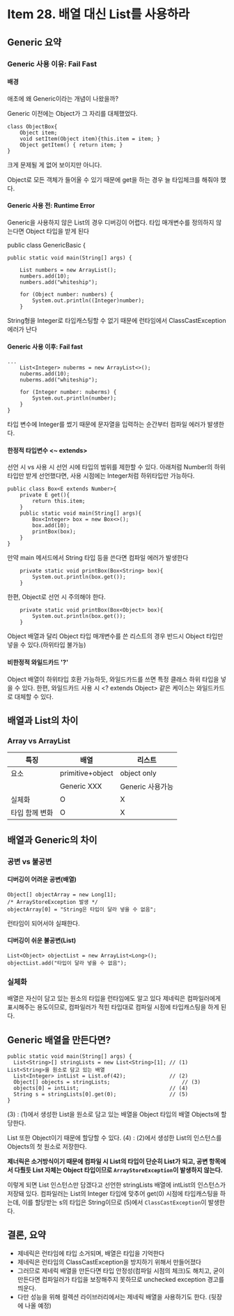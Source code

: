 # Item 28. 배열 대신 List를 사용하라
## Generic 요약
### Generic 사용 이유: Fail Fast
#### 배경
애초에 왜 Generic이라는 개념이 나왔을까?

Generic 이전에는 Object가 그 자리를 대체했었다.


```
class ObjectBox{
	Object item;
    void setItem(Object item){this.item = item; }
    Object getItem() { return item; }
}
```

크게 문제될 게 없어 보이지만 아니다.

Object로 모든 객체가 들어올 수 있기 때문에 get을 하는 경우 늘 타입체크를 해줘야 했다.

#### Generic 사용 전: Runtime Error
 Generic을 사용하지 않은 List의 경우 디버깅이 어렵다.
 타입 매개변수를 정의하지 않는다면 Object 타입을 받게 된다

   public class GenericBasic {

    public static void main(String[] args) {

        List numbers = new ArrayList();
        numbers.add(10);
        numbers.add("whiteship");

        for (Object number: numbers) {
            System.out.println((Integer)number);
        }
String형을 Integer로 타입캐스팅할 수 없기 때문에 런타임에서 ClassCastException 에러가 난다



#### Generic 사용 이후: Fail fast

    ...
	    List<Integer> nuberms = new ArrayList<>();
        nuberms.add(10);
        nuberms.add("whiteship");

        for (Integer number: nuberms) {
            System.out.println(number);
        }
    }
   타입 변수에 Integer를 썼기 때문에 문자열을 입력하는 순간부터 컴파일 에러가 발생한다.
   

#### 한정적 타입변수 <~ extends>
선언 시 vs 사용 시
선언 시에 타입의 범위를 제한할 수 있다.
아래처럼 Number의 하위타입만 받게 선언했다면, 사용 시점에는 Integer처럼 하위타입만 가능하다.


    public class Box<E extends Number>{
	    private E get(){
		    return this.item;
	    }
		public static void main(String[] args){
			Box<Integer> box = new Box<>();
			box.add(10);
			printBox(box);
		}
    }

만약 main 메서드에서  String 타입 등을 쓴다면 컴파일 에러가 발생한다


	    private static void printBox(Box<String> box){
			System.out.println(box.get());
		}

한편, Object로 선언 시 주의해야 한다.

		private static void printBox(Box<Object> box){
			System.out.println(box.get());
		}

Object 배열과 달리 Object 타입 매개변수를 쓴 리스트의 경우 반드시 Object 타입만 넣을 수 있다.(하위타입 불가능)




#### 비한정적 와일드카드 '?'
Object 배열이 하위타입 호환 가능하듯, 와일드카드를 쓰면 특정 클래스 하위 타입을 넣을 수 있다.
한편, 와일드카드 사용 시 <? extends Object> 같은 케이스는 와일드카드로 대체할 수 있다. 


## 배열과  List의 차이
### Array vs ArrayList
| 특징 |배열|리스트  |
|--|--|--|
| 요소 |primitive+object  | object only |
|  |Generic XXX  |Generic 사용가능 |
|실체화  |O  |X |
| 타입 함께 변화 |O  |X |


 
## 배열과 Generic의 차이

### 공변 vs 불공변
#### 디버깅이 어려운 공변(배열)

```
Object[] objectArray = new Long[1];
/* ArrayStoreException 발생 */
objectArray[0] = "String은 타입이 달라 넣을 수 없음";
```
런타임이 되어서야 실패한다.

#### 디버깅이 쉬운 불공변(List)
```
List<Object> objectList = new ArrayList<Long>();
objectList.add("타입이 달라 넣을 수 없음");
```

### 실체화
배열은 자신이 담고 있는 원소의 타입을 런타임에도 알고 있다
제네릭은 컴파일러에게 표시해주는 용도이므로, 컴파일러가 적힌 타입대로 컴파일 시점에 타입캐스팅을 하게 된다. 

## Generic 배열을 만든다면?

```
public static void main(String[] args) {
  List<String>[] stringLists = new List<String>[1];	// (1) List<String>을 원소로 담고 있는 배열
  List<Integer> intList = List.of(42);				// (2)
  Object[] objects = stringLists;						// (3)
  objects[0] = intList;								// (4)
  String s = stringLists[0].get(0);					// (5)
}
```
(3) : (1)에서 생성한 List<String>을 원소로 담고 있는 배열을 Object 타입의 배열 Objects에 할당한다. 

List<String> 또한 Object이기 때문에 할당할 수 있다. 
(4) : (2)에서 생성한 List<Integer>의 인스턴스를 Objects의 첫 원소로 저장한다.

 **제너릭은 소거방식이기 때문에 컴파일 시 List의 타입이 단순히 List가 되고, 공변 항목에서 다뤘듯 List 자체는 Object 타입이므로 `ArrayStoreException`이 발생하지 않는다.**

이렇게 되면 List<String> 인스턴스만 담겠다고 선언한 stringLists 배열에 intList의 인스턴스가 저장돼 있다.
컴파일러는 List<Integer>의 Integer 타입에 맞추어 get(0) 시점에 타입캐스팅을 하는데,
이를 할당받는 s의 타입은 String이므로 
(5)에서 `ClassCastException`이 발생한다.

## 결론, 요약
- 제네릭은 런타임에 타입 소거되며, 배열은 타입을 기억한다
- 제네릭은 런타임의 ClassCastException을 방지하기 위해서 만들어졌다
- 그러므로 제네릭 배열을 만든다면 타입 안정성(컴파일 시점의 체크)도 해치고, 굳이 만든다면 컴파일러가 타입을 보장해주지 못하므로 unchecked exception 경고를 띄운다. 
- 다만 성능을 위해 컬렉션 라이브러리에서는 제네릭 배열을 사용하기도 한다. (뒷장에 나올 예정)

